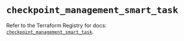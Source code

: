 # `checkpoint_management_smart_task`

Refer to the Terraform Registry for docs: [`checkpoint_management_smart_task`](https://registry.terraform.io/providers/checkpointsw/checkpoint/2.11.0/docs/resources/management_smart_task).
